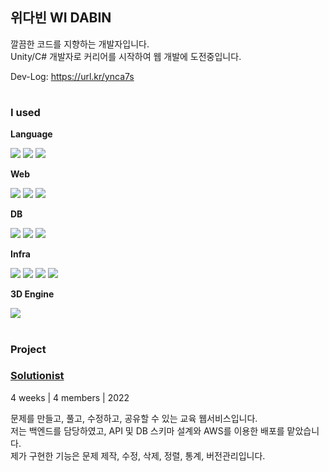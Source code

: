 ## 위다빈 WI DABIN
깔끔한 코드를 지향하는 개발자입니다.  
Unity/C# 개발자로 커리어를 시작하여 웹 개발에 도전중입니다.  

Dev-Log: https://url.kr/ynca7s

#  
### <b>I used</b>  

<b>Language</b>

<img src = "https://img.shields.io/badge/javascript-%23323330.svg?style=for-the-badge&logo=javascript&logoColor=%23F7DF1E"> <img src = "https://img.shields.io/badge/TypeScript-007ACC?style=for-the-badge&logo=typescript&logoColor=white"> <img src = "https://img.shields.io/badge/c%23-%23239120.svg?style=for-the-badge&logo=c-sharp&logoColor=white">

<b>Web</b>

<img src = "https://img.shields.io/badge/react-%2320232a.svg?style=for-the-badge&logo=react&logoColor=%2361DAFB"> <img src = "https://img.shields.io/badge/node.js-6DA55F?style=for-the-badge&logo=node.js&logoColor=white"> <img src = "https://img.shields.io/badge/express.js-%23404d59.svg?style=for-the-badge&logo=express&logoColor=%2361DAFB"> 

<b>DB</b>

<img src = "https://img.shields.io/badge/mysql-%2300f.svg?style=for-the-badge&logo=mysql&logoColor=white"> <img src = "https://img.shields.io/badge/-Sequelize-blue?style=for-the-badge"> <img src = "https://img.shields.io/badge/-TypeORM-red?style=for-the-badge">

<b>Infra</b>

<img src = "https://img.shields.io/badge/-EC2-orange.svg?style=for-the-badge"> <img src = "https://img.shields.io/badge/-ELB-orange.svg?style=for-the-badge"> <img src = "https://img.shields.io/badge/-Route53-orange.svg?style=for-the-badge"> <img src = "https://img.shields.io/badge/-RDS-blue.svg?style=for-the-badge">

<b>3D Engine</b>

<img src = "https://img.shields.io/badge/unity-%23000000.svg?style=for-the-badge&logo=unity&logoColor=white">

#
### <b>Project</b>

### <b>[Solutionist](https://solutionist.site)</b>  
  4 weeks | 4 members | 2022  
  
  문제를 만들고, 풀고, 수정하고, 공유할 수 있는 교육 웹서비스입니다.  
  저는 백엔드를 담당하였고, API 및 DB 스키마 설계와 AWS를 이용한 배포를 맡았습니다.  
  제가 구현한 기능은 문제 제작, 수정, 삭제, 정렬, 통계, 버전관리입니다.  
  


